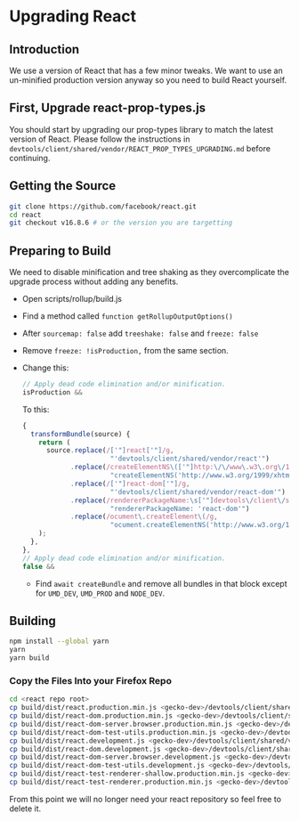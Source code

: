 [//]: # (
  This Source Code Form is subject to the terms of the Mozilla Public License, v. 2.0. If a copy of the MPL was not distributed with this file, You can obtain one at http://mozilla.org/MPL/2.0/.
)

# Upgrading React

## Introduction

We use a version of React that has a few minor tweaks. We want to use an un-minified production version anyway so you need to build React yourself.

## First, Upgrade react-prop-types.js

You should start by upgrading our prop-types library to match the latest version of React. Please follow the instructions in `devtools/client/shared/vendor/REACT_PROP_TYPES_UPGRADING.md` before continuing.

## Getting the Source

```bash
git clone https://github.com/facebook/react.git
cd react
git checkout v16.8.6 # or the version you are targetting
```

## Preparing to Build

We need to disable minification and tree shaking as they overcomplicate the upgrade process without adding any benefits.

- Open scripts/rollup/build.js
- Find a method called `function getRollupOutputOptions()`
- After `sourcemap: false` add `treeshake: false` and `freeze: false`
- Remove `freeze: !isProduction,` from the same section.
- Change this:

  ```js
  // Apply dead code elimination and/or minification.
  isProduction &&
  ```

  To this:

  ```js
  {
    transformBundle(source) {
      return (
        source.replace(/['"]react['"]/g,
                        "'devtools/client/shared/vendor/react'")
              .replace(/createElementNS\(['"]http:\/\/www\.w3\.org\/1999\/xhtml['"], ['"]devtools\/client\/shared\/vendor\/react['"]\)/g,
                        "createElementNS('http://www.w3.org/1999/xhtml', 'react'")
              .replace(/['"]react-dom['"]/g,
                        "'devtools/client/shared/vendor/react-dom'")
              .replace(/rendererPackageName:\s['"]devtools\/client\/shared\/vendor\/react-dom['"]/g,
                        "rendererPackageName: 'react-dom'")
              .replace(/ocument\.createElement\(/g,
                        "ocument.createElementNS('http://www.w3.org/1999/xhtml', ")
      );
    },
  },
  // Apply dead code elimination and/or minification.
  false &&
  ```
  - Find `await createBundle` and remove all bundles in that block except for `UMD_DEV`, `UMD_PROD` and `NODE_DEV`.

## Building

```bash
npm install --global yarn
yarn
yarn build
```

### Copy the Files Into your Firefox Repo

```bash
cd <react repo root>
cp build/dist/react.production.min.js <gecko-dev>/devtools/client/shared/vendor/react.js
cp build/dist/react-dom.production.min.js <gecko-dev>/devtools/client/shared/vendor/react-dom.js
cp build/dist/react-dom-server.browser.production.min.js <gecko-dev>/devtools/client/shared/vendor/react-dom-server.js
cp build/dist/react-dom-test-utils.production.min.js <gecko-dev>/devtools/client/shared/vendor/react-dom-test-utils.js
cp build/dist/react.development.js <gecko-dev>/devtools/client/shared/vendor/react-dev.js
cp build/dist/react-dom.development.js <gecko-dev>/devtools/client/shared/vendor/react-dom-dev.js
cp build/dist/react-dom-server.browser.development.js <gecko-dev>/devtools/client/shared/vendor/react-dom-server-dev.js
cp build/dist/react-dom-test-utils.development.js <gecko-dev>/devtools/client/shared/vendor/react-dom-test-utils-dev.js
cp build/dist/react-test-renderer-shallow.production.min.js <gecko-dev>/devtools/client/shared/vendor/react-test-renderer-shallow.js
cp build/dist/react-test-renderer.production.min.js <gecko-dev>/devtools/client/shared/vendor/react-test-renderer.js
```

From this point we will no longer need your react repository so feel free to delete it.
